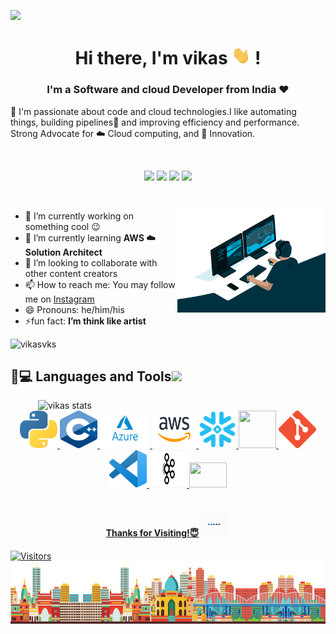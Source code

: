 ![](https://raw.githubusercontent.com/halfrost/halfrost/master/icons/header_.png)

<h1 align="center"> Hi there, I'm vikas <img src="https://raw.githubusercontent.com/ABSphreak/ABSphreak/master/gifs/Hi.gif" width="30px"> ! </h1>

<h3 align="center">I'm a Software and cloud Developer from India ❤</h3>
  
 🎯 I'm passionate about code and cloud technologies.I like automating things, building pipelines🌈 and improving efficiency and performance. Strong Advocate for :cloud: Cloud computing, and 🚀 Innovation. 

<br/>
<div align="center">

[<img src="https://img.shields.io/badge/linkedin-%230077B5.svg?&style=for-the-badge&logo=linkedin&logoColor=white">]()
[<img src="https://img.shields.io/badge/instagram-%23E4405F.svg?&style=for-the-badge&logo=instagram&logoColor=white">]()
[<img src="https://img.shields.io/badge/facebook-%231877F2.svg?&style=for-the-badge&logo=facebook&logoColor=white">]()
[<img src="https://img.shields.io/badge/Portfolio-%23000000.svg?&style=for-the-badge">]()


</div>

<br>
<img width="47%" align="right" height="47%"  alt="vikasvks" src="https://github.com/vikasvks/vikasvks/blob/main/media/code.gif?raw=true" >

- 🌱 I’m currently working on something cool 😉
- 🔭 I’m currently learning **AWS ☁️ Solution Architect**
- 👯 I’m looking to collaborate with other content creators
- 📫 How to reach me: You may follow me on [Instagram]() 
- 😄 Pronouns: he/him/his
- ⚡fun fact: **I’m think like artist**
<img width="100%" height="50"  alt="vikasvks" src="https://github.com/vikasvks/vikasvks/blob/main/media/wave.gif?raw=true" >
<br />

## 🚀💻 Languages and Tools<img src="https://media.giphy.com/media/WUlplcMpOCEmTGBtBW/giphy.gif" width="30">
<p> <!-- GitHub README Stats -->
  <a href="https://gitstats.me/vikasvks">
    <img width="460" height="auto" align="right" alt="vikas stats" 
         src="https://github-readme-stats.vercel.app/api?username=vikasvks&show_icons=true&theme=algolia&count_private=true&include_all_commits=true" />
   

<div align="center">
  
<img src="https://github.com/vikasvks/vikasvks/blob/main/logos/python.png?raw=true" height="60" width="60">
<img src="https://github.com/vikasvks/vikasvks/blob/main/logos/c++.png?raw=true" height="60" width="60">
<img src="https://github.com/vikasvks/vikasvks/blob/main/logos/azure1.png?raw=true" height="60" width="80">
<img src="https://github.com/vikasvks/vikasvks/blob/main/logos/aws.png?raw=true" height="60" width="70">
<img src="https://github.com/vikasvks/vikasvks/blob/main/logos/snowflake.png?raw=true" height="60" width="60">
<img src="https://camo.githubusercontent.com/c10bbec541caa795eee7a0ada0415e2fe7c04b4f89aaa8ebc76e1d1ac2ede1d6/68747470733a2f2f696d672e69636f6e73382e636f6d2f636f6c6f722f3435322f6d6f6e676f64622e706e67" height="60" width="60">
<img src="https://github.com/vikasvks/vikasvks/blob/main/logos/git.png?raw=true" height="60" width="60">
<img src="https://github.com/vikasvks/vikasvks/blob/main/logos/vs.png?raw=true" height="60" width="60">
<img src="https://github.com/vikasvks/vikasvks/blob/main/logos/kafka.png?raw=true" height="60" width="60">
<img height="40" src="https://resources.jetbrains.com/storage/products/pycharm/img/meta/pycharm_logo_300x300.png"?raw=true" height="60" width="60">

</div>
<br/>
<h4 align="center"> Thanks for Visiting!😇<img width="50" alt="vikasvks" src="https://github.com/vikasvks/vikasvks/blob/main/media/loader.gif?raw=true" ></h4>
<img  align="center" alt="Visitors" src="https://komarev.com/ghpvc/?username=vikasvks&style=flat&labelColor=black&logo=github&label=PROFILE+VIEWS&color=29bf12"/>

<br/>
<img width="1000%" align="" height="100"  alt="vikasvks" src="https://github.com/vikasvks/vikasvks/blob/main/media/footer.png?raw=true">
